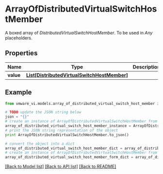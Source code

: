 # ArrayOfDistributedVirtualSwitchHostMember

A boxed array of *DistributedVirtualSwitchHostMember*. To be used in *Any* placeholders. 

## Properties
Name | Type | Description | Notes
------------ | ------------- | ------------- | -------------
**value** | [**List[DistributedVirtualSwitchHostMember]**](DistributedVirtualSwitchHostMember.md) |  | 

## Example

```python
from vmware_vi.models.array_of_distributed_virtual_switch_host_member import ArrayOfDistributedVirtualSwitchHostMember

# TODO update the JSON string below
json = "{}"
# create an instance of ArrayOfDistributedVirtualSwitchHostMember from a JSON string
array_of_distributed_virtual_switch_host_member_instance = ArrayOfDistributedVirtualSwitchHostMember.from_json(json)
# print the JSON string representation of the object
print ArrayOfDistributedVirtualSwitchHostMember.to_json()

# convert the object into a dict
array_of_distributed_virtual_switch_host_member_dict = array_of_distributed_virtual_switch_host_member_instance.to_dict()
# create an instance of ArrayOfDistributedVirtualSwitchHostMember from a dict
array_of_distributed_virtual_switch_host_member_form_dict = array_of_distributed_virtual_switch_host_member.from_dict(array_of_distributed_virtual_switch_host_member_dict)
```
[[Back to Model list]](../README.md#documentation-for-models) [[Back to API list]](../README.md#documentation-for-api-endpoints) [[Back to README]](../README.md)


